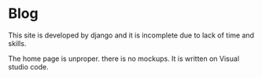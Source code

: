 # Blog
This site is developed by django and it is incomplete due to lack of time and skills.

The home page is unproper.
there is no mockups.
It is written on Visual studio code.
